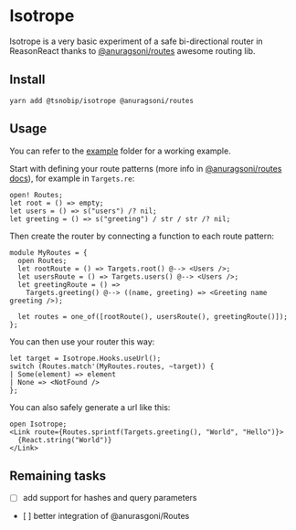 # Isotrope

Isotrope is a very basic experiment of a safe bi-directional router in ReasonReact thanks to [@anuragsoni/routes](https://github.com/anuragsoni/routes) awesome routing lib.

## Install
```
yarn add @tsnobip/isotrope @anuragsoni/routes
```

## Usage

You can refer to the [example](https://github.com/tsnobip/isotrope/tree/master/example) folder for a working example.

Start with defining your route patterns (more info in [@anuragsoni/routes docs](https://github.com/anuragsoni/routes)), for example in `Targets.re`:
```reason
open! Routes;
let root = () => empty;
let users = () => s("users") /? nil;
let greeting = () => s("greeting") / str / str /? nil;
```

Then create the router by connecting a function to each route pattern: 
```reason
module MyRoutes = {
  open Routes;
  let rootRoute = () => Targets.root() @--> <Users />;
  let usersRoute = () => Targets.users() @--> <Users />;
  let greetingRoute = () =>
    Targets.greeting() @--> ((name, greeting) => <Greeting name greeting />);

  let routes = one_of([rootRoute(), usersRoute(), greetingRoute()]);
};

```

You can then use your router this way:
```reason
let target = Isotrope.Hooks.useUrl();
switch (Routes.match'(MyRoutes.routes, ~target)) {
| Some(element) => element
| None => <NotFound />
};
```

You can also safely generate a url like this:
```reason
open Isotrope;
<Link route={Routes.sprintf(Targets.greeting(), "World", "Hello")}>
  {React.string("World")}
</Link>
```

## Remaining tasks

- [ ] add support for hashes and query parameters
- [ ] better integration of @anurasgoni/Routes 

